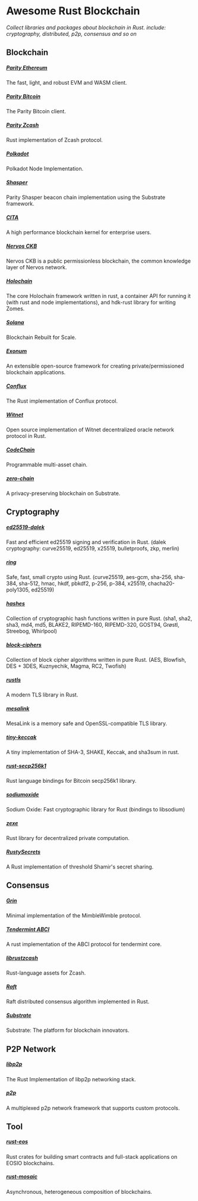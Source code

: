 # Awesome Rust Blockchain
*Collect libraries and packages about blockchain in Rust. include: cryptography, distributed, p2p, consensus and so on*

## Blockchain
##### [Parity Ethereum](https://github.com/paritytech/parity-ethereum)
The fast, light, and robust EVM and WASM client.

##### [Parity Bitcoin](https://github.com/paritytech/parity-bitcoin)
The Parity Bitcoin client.

##### [Parity Zcash](https://github.com/paritytech/parity-zcash)
 Rust implementation of Zcash protocol.

##### [Polkadot](https://github.com/paritytech/polkadot)
 Polkadot Node Implementation.

##### [Shasper](https://github.com/paritytech/shasper)
Parity Shasper beacon chain implementation using the Substrate framework.

##### [CITA](https://github.com/cryptape/cita)
A high performance blockchain kernel for enterprise users.

##### [Nervos CKB](https://github.com/nervosnetwork/ckb)
 Nervos CKB is a public permissionless blockchain, the common knowledge layer of Nervos network.
 
##### [Holochain](https://github.com/holochain/holochain-rust)
The core Holochain framework written in rust, a container API for running it (with rust and node implementations), and hdk-rust library for writing Zomes.

##### [Solana](https://github.com/solana-labs/solana)
Blockchain Rebuilt for Scale.

##### [Exonum](https://github.com/exonum/exonum)
An extensible open-source framework for creating private/permissioned blockchain applications.

##### [Conflux](https://github.com/Conflux-Chain/conflux-rust)
The Rust implementation of Conflux protocol.

##### [Witnet](https://github.com/witnet/witnet-rust)
Open source implementation of Witnet decentralized oracle network protocol in Rust.

##### [CodeChain](https://github.com/CodeChain-io/codechain)
Programmable multi-asset chain.

##### [zero-chain](https://github.com/LayerXcom/zero-chain)
A privacy-preserving blockchain on Substrate.

## Cryptography
##### [ed25519-dalek](https://github.com/dalek-cryptography/ed25519-dalek)
Fast and efficient ed25519 signing and verification in Rust.
(dalek cryptography: curve25519, ed25519, x25519, bulletproofs, zkp, merlin)

##### [ring](https://github.com/briansmith/ring)
Safe, fast, small crypto using Rust.
(curve25519, aes-gcm, sha-256, sha-384, sha-512, hmac, hkdf, pbkdf2, p-256, p-384, x25519, chacha20-poly1305, ed25519)

##### [hashes](https://github.com/RustCrypto/hashes)
Collection of cryptographic hash functions written in pure Rust.
(sha1, sha2, sha3, md4, md5, BLAKE2, RIPEMD-160, RIPEMD-320, GOST94, Grøstl, Streebog, Whirlpool)

##### [block-ciphers](https://github.com/RustCrypto/block-ciphers)
Collection of block cipher algorithms written in pure Rust.
(AES, Blowfish, DES + 3DES, Kuznyechik, Magma, RC2, Twofish)

##### [rustls](https://github.com/ctz/rustls)
A modern TLS library in Rust.

##### [mesalink](https://github.com/mesalock-linux/mesalink)
MesaLink is a memory safe and OpenSSL-compatible TLS library.

##### [tiny-keccak](https://github.com/debris/tiny-keccak)
A tiny implementation of SHA-3, SHAKE, Keccak, and sha3sum in rust.

##### [rust-secp256k1](https://github.com/rust-bitcoin/rust-secp256k1)
Rust language bindings for Bitcoin secp256k1 library.

##### [sodiumoxide](https://github.com/sodiumoxide/sodiumoxide)
Sodium Oxide: Fast cryptographic library for Rust (bindings to libsodium)

##### [zexe](https://github.com/scipr-lab/zexe)
Rust library for decentralized private computation.

##### [RustySecrets](https://github.com/SpinResearch/RustySecrets)
A Rust implementation of threshold Shamir's secret sharing.

## Consensus
##### [Grin](https://github.com/mimblewimble/grin)
Minimal implementation of the MimbleWimble protocol.

##### [Tendermint ABCI](https://github.com/tendermint/rust-abci)
A rust implementation of the ABCI protocol for tendermint core.

##### [librustzcash](https://github.com/zcash/librustzcash)
Rust-language assets for Zcash.

##### [Raft](https://github.com/pingcap/raft-rs)
Raft distributed consensus algorithm implemented in Rust.

##### [Substrate](https://github.com/paritytech/substrate)
 Substrate: The platform for blockchain innovators.
 
## P2P Network
##### [libp2p](https://github.com/libp2p/rust-libp2p)
The Rust Implementation of libp2p networking stack.

##### [p2p](https://github.com/driftluo/p2p)
A multiplexed p2p network framework that supports custom protocols.

## Tool
##### [rust-eos](https://github.com/sagan-software/rust-eos)
Rust crates for building smart contracts and full-stack applications on EOSIO blockchains.

##### [rust-mosaic](https://github.com/OpenST/rust-mosaic)
Asynchronous, heterogeneous composition of blockchains.
